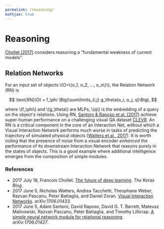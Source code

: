 ```yaml
---
permalink: /reasoning/
mathjax: true
---
```

# Reasoning

[Chollet (2017)](https://blog.keras.io/the-future-of-deep-learning.html) considers reasoning a "fundamental weakness of current models".

## Relation Networks

For an input set of objects \\(O=\\{o_1, o_2, ..., o_n\\}\\), the Relation Network (RN) is

$$
\text{RN}(O) = f_\phi \Big(\sum\limits_{i,j} g_\theta(o_i, o_j, q)\Big),
$$

where \\(f_\phi\\) and \\(g_\theta\\) are MLPs, \\(q\\) is the embedding of a query on the object's relations. Using RN, [Santoro & Raposo et al. (2017)](https://arxiv.org/abs/1706.01427) achieve super-human performance on a challenging visual QA dataset [CLEVR](http://cs.stanford.edu/people/jcjohns/clevr/). An RN is a critical component in the core of an Interaction Net, without which a Visual Interaction Network performs much worse in tasks of predicting the trajectory of simulated physical objects ([Watters et al., 2017](https://arxiv.org/abs/1706.01433)). It is worth noting that the presence of noise from a visual encoder *enhanced* the performance of its downstream Interaction Network that reasons purely in the states of objects. This is a good example where additional intelligence emerges from the composition of simple modules.

### References

* 2017 July 18, Francois Chollet. [The future of deep learning](https://blog.keras.io/the-future-of-deep-learning.html). *The Keras Blog*.
* 2017 June 5, Nicholas Watters, Andrea Tacchetti, Theophane Weber, Razvan Pascanu, Peter Battaglia, and Daniel Zoran. [Visual Interaction Networks](https://arxiv.org/abs/1706.01433). *arXiv:1706.01433*.
* 2017 June 5, Adam Santoro, David Raposo, David G. T. Barrett, Mateusz Malinowski, Razvan Pascanu, Peter Battaglia, and Timothy Lillicrap. [A simple neural network module for relational reasoning](https://arxiv.org/abs/1706.01427). *arXiv:1706.01427*.
